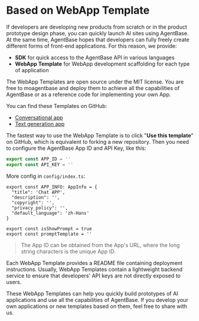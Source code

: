 # Based on WebApp Template

If developers are developing new products from scratch or in the product prototype design phase, you can quickly launch AI sites using AgentBase. At the same time, AgentBase hopes that developers can fully freely create different forms of front-end applications. For this reason, we provide:

* **SDK** for quick access to the AgentBase API in various languages
* **WebApp Template** for WebApp development scaffolding for each type of application

The WebApp Templates are open source under the MIT license. You are free to moagentbase and deploy them to achieve all the capabilities of AgentBase or as a reference code for implementing your own App.

You can find these Templates on GitHub:

* [Conversational app](https://github.com/agent-base/webapp-conversation)
* [Text generation app](https://github.com/agent-base/webapp-text-generator)

The fastest way to use the WebApp Template is to click "**Use this template**" on GitHub, which is equivalent to forking a new repository. Then you need to configure the AgentBase App ID and API Key, like this:

```javascript
export const APP_ID = ''
export const API_KEY = ''
```

More config in `config/index.ts`:

```
export const APP_INFO: AppInfo = {
  "title": 'Chat APP',
  "description": '',
  "copyright": '',
  "privacy_policy": '',
  "default_language": 'zh-Hans'
}

export const isShowPrompt = true
export const promptTemplate = ''
```

> The App ID can be obtained from the App's URL, where the long string characters is the unique App ID.

Each WebApp Template provides a README file containing deployment instructions. Usually, WebApp Templates contain a lightweight backend service to ensure that developers' API keys are not directly exposed to users.

These WebApp Templates can help you quickly build prototypes of AI applications and use all the capabilities of AgentBase. If you develop your own applications or new templates based on them, feel free to share with us.
